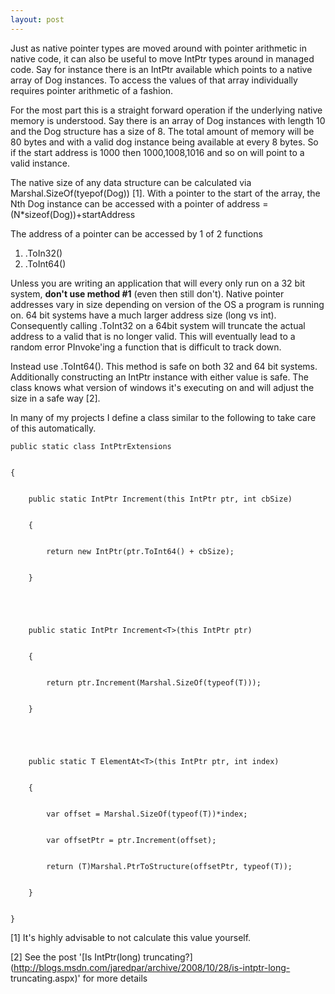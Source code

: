 ```yaml
---
layout: post
---
```

Just as native pointer types are moved around with pointer arithmetic in
native code, it can also be useful to move IntPtr types around in managed
code. Say for instance there is an IntPtr available which points to a native
array of Dog instances. To access the values of that array individually
requires pointer arithmetic of a fashion.

For the most part this is a straight forward operation if the underlying
native memory is understood. Say there is an array of Dog instances with
length 10 and the Dog structure has a size of 8. The total amount of memory
will be 80 bytes and with a valid dog instance being available at every 8
bytes. So if the start address is 1000 then 1000,1008,1016 and so on will
point to a valid instance.

The native size of any data structure can be calculated via
Marshal.SizeOf(tyepof(Dog)) [1]. With a pointer to the start of the array,
the Nth Dog instance can be accessed with a pointer of address =
(N*sizeof(Dog))+startAddress

The address of a pointer can be accessed by 1 of 2 functions

  1. .ToIn32() 
  2. .ToInt64() 

Unless you are writing an application that will every only run on a 32 bit
system, **don't use method #1** (even then still don't). Native pointer
addresses vary in size depending on version of the OS a program is running on.
64 bit systems have a much larger address size (long vs int). Consequently
calling .ToInt32 on a 64bit system will truncate the actual address to a valid
that is no longer valid. This will eventually lead to a random error
PInvoke'ing a function that is difficult to track down.

Instead use .ToInt64(). This method is safe on both 32 and 64 bit systems.
Additionally constructing an IntPtr instance with either value is safe. The
class knows what version of windows it's executing on and will adjust the size
in a safe way [2].

In many of my projects I define a class similar to the following to take care
of this automatically.

    
    
    public static class IntPtrExtensions


    {


        public static IntPtr Increment(this IntPtr ptr, int cbSize)


        {


            return new IntPtr(ptr.ToInt64() + cbSize);


        }


    


        public static IntPtr Increment<T>(this IntPtr ptr)


        {


            return ptr.Increment(Marshal.SizeOf(typeof(T)));


        }


    


        public static T ElementAt<T>(this IntPtr ptr, int index)


        {


            var offset = Marshal.SizeOf(typeof(T))*index;


            var offsetPtr = ptr.Increment(offset);


            return (T)Marshal.PtrToStructure(offsetPtr, typeof(T));


        }


    }

[1] It's highly advisable to not calculate this value yourself.

[2] See the post '[Is IntPtr(long)
truncating?](http://blogs.msdn.com/jaredpar/archive/2008/10/28/is-intptr-long-
truncating.aspx)' for more details

